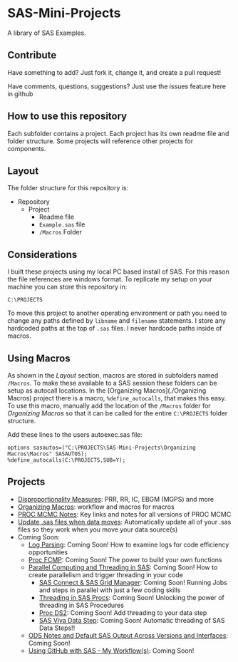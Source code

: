 # SAS-Mini-Projects
A library of SAS Examples.  

## Contribute
Have something to add?  Just fork it, change it, and create a pull request!

Have comments, questions, suggestions? Just use the issues feature here in github

## How to use this repository
Each subfolder contains a project.  Each project has its own readme file and folder structure.  Some projects will reference other projects for components.

## Layout
The folder structure for this repository is:
* Repository
	* Project
		* Readme file
		* `Example.sas` file
		* `/Macros` Folder

## Considerations
I built these projects using my local PC based install of SAS.  For this reason the file references are windows format.  To replicate my setup on your machine you can store this repository in:

```
C:\PROJECTS
```

To move this project to another operating environment or path you need to change any paths defined by `libname` and `filename` statements.  I store any hardcoded paths at the top of `.sas` files.  I never hardcode paths inside of macros.

## Using Macros
As shown in the *Layout* section, macros are stored in subfolders named `/Macros`. To make these available to a SAS session these folders can be setup as autocall locations.  In the [Organizing Macros](./Organizing Macros) project there is a macro, `%define_autocalls`, that makes this easy.  To use this macro, manually add the location of the `/Macros` folder for *Organizing Macros* so that it can be called for the entire `C:\PROJECTS` folder structure.

Add these lines to the users autoexec.sas file:
```sas
options sasautos=("C:\PROJECTS\SAS-Mini-Projects\Organizing Macros\Macros" SASAUTOS);
%define_autocalls(C:\PROJECTS,SUB=Y);
```

## Projects
* [Disproportionality Measures](./Disproportionality%20Measures): PRR, RR, IC, EBGM (MGPS) and more
* [Organizing Macros](./Organizing%20Macros): workflow and macros for macros
* [PROC MCMC Notes](./PROC%20MCMC%20Notes): Key links and notes for all versions of PROC MCMC
* [Update .sas files when data moves](./Move%20SAS): Automatically update all of your .sas files so they work when you move your data source(s) 
* Coming Soon:
	* [Log Parsing](./Log%20Parsing): Coming Soon! How to examine logs for code efficiency opportunities
	* [Proc FCMP](./Proc%20FCMP): Coming Soon! The power to build your own functions
	* [Parallel Computing and Threading in SAS](./Parallelism): Coming Soon! How to create parallelism and trigger threading in your code
		* [SAS Connect & SAS Grid Manager](./Connect): Coming Soon! Running Jobs and steps in parallel with just a few coding skills
		* [Threading in SAS Procs](./Threading): Coming Soon! Unlocking the power of threading in SAS Procedures
		* [Proc DS2](./Proc%20DS2): Coming Soon! Add threading to your data step
		* [SAS Viya Data Step](./Viya%20Data%20Step): Coming Soon! Automatic threading of SAS Data Steps!!
	* [ODS Notes and Default SAS Output Across Versions and Interfaces](./ODS%20notes): Coming Soon!
	* [Using GitHub with SAS - My Workflow(s)](./GitHub%20and%20SAS): Coming Soon!
